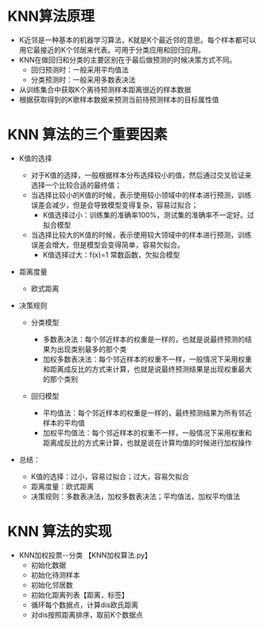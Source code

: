 # KNN算法原理
- K近邻是一种基本的机器学习算法，K就是K个最近邻的意思。每个样本都可以用它最接近的K个邻居来代表。可用于分类应用和回归应用。
- KNN在做回归和分类的主要区别在于最后做预测的时候决策方式不同。
  - 回归预测时：一般采用平均值法
  - 分类预测时：一般采用多数表决法
- 从训练集合中获取K个离待预测样本距离很近的样本数据
- 根据获取得到的K歌样本数据来预测当前待预测样本的目标属性值

# KNN 算法的三个重要因素
- K值的选择
  - 对于K值的选择，一般根据样本分布选择较小的值，然后通过交叉验证来选择一个比较合适的最终值；
  - 当选择比较小的K值的时候，表示使用较小领域中的样本进行预测，训练误差会减少，但是会导致模型变得复杂，容易过拟合；
    - K值选择过小：训练集的准确率100%，测试集的准确率不一定好。过拟合模型
  - 当选择比较大的K值的时候，表示使用较大领域中的样本进行预测，训练误差会增大，但是模型会变得简单，容易欠拟合。
    - K值选择过大：f(x)=1 常数函数，欠拟合模型

- 距离度量
  - 欧式距离

- 决策规则
  - 分类模型
    - 多数表决法：每个邻近样本的权重是一样的，也就是说最终预测的结果为出现类别最多的那个类
    - 加权多数表决法：每个邻近样本的权重不一样，一般情况下采用权重和距离成反比的方式来计算，也就是说最终预测结果是出现权重最大的那个类别
    
  - 回归模型
    - 平均值法：每个邻近样本的权重是一样的，最终预测结果为所有邻近样本的平均值
    - 加权平均值法：每个邻近样本的权重不一样，一般情况下采用权重和距离成反比的方式来计算，也就是说在计算均值的时候进行加权操作
- 总结：
  - K值的选择：过小，容易过拟合；过大，容易欠拟合
  - 距离度量：欧式距离
  - 决策规则：多数表决法，加权多数表决法；平均值法，加权平均值法

# KNN 算法的实现
  - KNN加权投票--分类 【KNN加权算法.py】
    - 初始化数据
    - 初始化待测样本
    - 初始化邻居数
    - 初始化距离列表【距离，标签】
    - 循环每个数据点，计算dis欧氏距离
    - 对dis按照距离排序，取前K个数据点